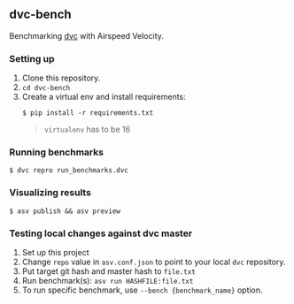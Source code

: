 ## dvc-bench
Benchmarking [dvc](https://github.com/iterative/dvc) with Airspeed Velocity.


### Setting up
1. Clone this repository.
2. `cd dvc-bench`
3. Create a virtual env and install requirements:
   ```console
   $ pip install -r requirements.txt
   ```
   > `virtualenv` has to be 16

### Running benchmarks
```console
$ dvc repro run_benchmarks.dvc
```

### Visualizing results
```console
$ asv publish && asv preview
```

### Testing local changes against dvc master
1. Set up this project
2. Change `repo` value in `asv.conf.json` to point to your local `dvc` repository.
3. Put target git hash and master hash to `file.txt`
4. Run benchmark(s): `asv run HASHFILE:file.txt`
5. To run specific benchmark, use `--bench {benchmark_name}` option.
